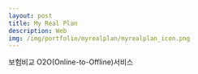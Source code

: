 ```yaml
---
layout: post
title: My Real Plan
description: Web
img: /img/portfolio/myrealplan/myrealplan_icon.png
---
```


<div class="col three caption">
	<a href="http://www.myrealplan.co.kr" target="_blank"></a>
</div>

보험비교 O2O(Online-to-Offline)서비스
